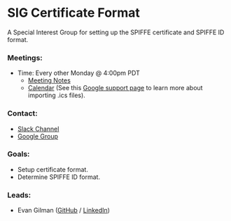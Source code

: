 # SIG Certificate Format

A Special Interest Group for setting up the SPIFFE certificate and SPIFFE ID format.

### Meetings:
* Time: Every other Monday @ 4:00pm PDT
    * [Meeting Notes](https://docs.google.com/document/d/1YaUwEbP9Vs22oTsuy79pd7IYfIMZL5ZwCYRa8GTewRo/)
    * [Calendar](https://calendar.google.com/calendar/ical/scytale.io_12jcf9iatb8ljkk5rbt3v3slbc%40group.calendar.google.com/public/basic.ics) (See this [Google support page](https://support.google.com/calendar/answer/37100?co=GENIE.Platform%3DDesktop&hl=en) to learn more about importing .ics files).

### Contact:
* [Slack Channel](https://spiffe.slack.com/messages/sig-cert-format/)
* [Google Group](https://groups.google.com/a/spiffe.io/forum/#!forum/sig-cert-format)

### Goals:
* Setup certificate format.
* Determine SPIFFE ID format.

### Leads:
* Evan Gilman ([GitHub](https://github.com/evan2645evan ) / [LinkedIn](https://www.linkedin.com/in/evan2645/))
